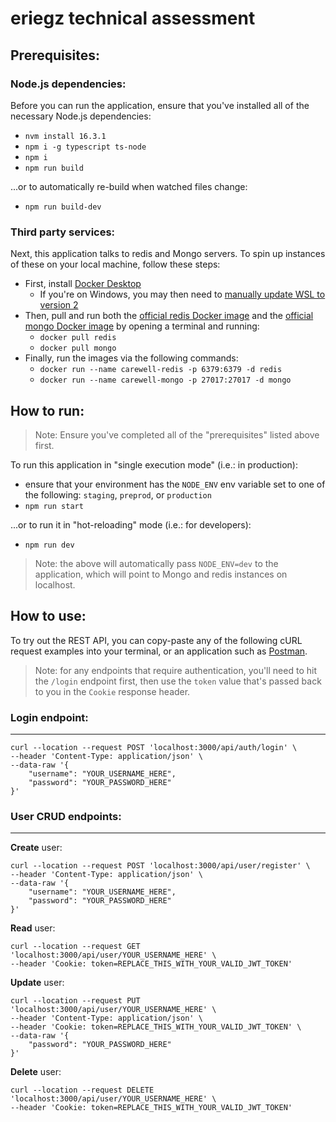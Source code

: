 # **eriegz technical assessment**

## **Prerequisites:**

### Node.js dependencies:

Before you can run the application, ensure that you've installed all of the necessary Node.js dependencies:

- `nvm install 16.3.1`
- `npm i -g typescript ts-node`
- `npm i`
- `npm run build`

...or to automatically re-build when watched files change:

- `npm run build-dev`

### Third party services:

Next, this application talks to redis and Mongo servers. To spin up instances of these on your local machine, follow these steps:

- First, install [Docker Desktop](https://www.docker.com/products/docker-desktop)
  - If you're on Windows, you may then need to [manually update WSL to version 2](https://docs.microsoft.com/en-us/windows/wsl/install-manual#step-4---download-the-linux-kernel-update-package)
- Then, pull and run both the [official redis Docker image](https://hub.docker.com/_/redis) and the [official mongo Docker image](https://hub.docker.com/_/mongo) by opening a terminal and running:
  - `docker pull redis`
  - `docker pull mongo`
- Finally, run the images via the following commands:
  - `docker run --name carewell-redis -p 6379:6379 -d redis`
  - `docker run --name carewell-mongo -p 27017:27017 -d mongo`

## **How to run:**

> Note: Ensure you've completed all of the "prerequisites" listed above first.

To run this application in "single execution mode" (i.e.: in production):

- ensure that your environment has the `NODE_ENV` env variable set to one of the following: `staging`, `preprod`, or `production`
- `npm run start`

...or to run it in "hot-reloading" mode (i.e.: for developers):

- `npm run dev`

> Note: the above will automatically pass `NODE_ENV=dev` to the application, which will point to Mongo and redis instances on localhost.

## **How to use:**

To try out the REST API, you can copy-paste any of the following cURL request examples into your terminal, or an application such as [Postman](https://www.postman.com/).

>Note: for any endpoints that require authentication, you'll need to hit the `/login` endpoint first, then use the `token` value that's passed back to you in the `Cookie` response header.

### Login endpoint:
________________

```
curl --location --request POST 'localhost:3000/api/auth/login' \
--header 'Content-Type: application/json' \
--data-raw '{
    "username": "YOUR_USERNAME_HERE",
    "password": "YOUR_PASSWORD_HERE"
}'
```

### User CRUD endpoints:
________________

**Create** user:

```
curl --location --request POST 'localhost:3000/api/user/register' \
--header 'Content-Type: application/json' \
--data-raw '{
    "username": "YOUR_USERNAME_HERE",
    "password": "YOUR_PASSWORD_HERE"
}'
```

**Read** user:

```
curl --location --request GET 'localhost:3000/api/user/YOUR_USERNAME_HERE' \
--header 'Cookie: token=REPLACE_THIS_WITH_YOUR_VALID_JWT_TOKEN'
```

**Update** user:

```
curl --location --request PUT 'localhost:3000/api/user/YOUR_USERNAME_HERE' \
--header 'Content-Type: application/json' \
--header 'Cookie: token=REPLACE_THIS_WITH_YOUR_VALID_JWT_TOKEN' \
--data-raw '{
    "password": "YOUR_PASSWORD_HERE"
}'
```

**Delete** user:

```
curl --location --request DELETE 'localhost:3000/api/user/YOUR_USERNAME_HERE' \
--header 'Cookie: token=REPLACE_THIS_WITH_YOUR_VALID_JWT_TOKEN'
```
